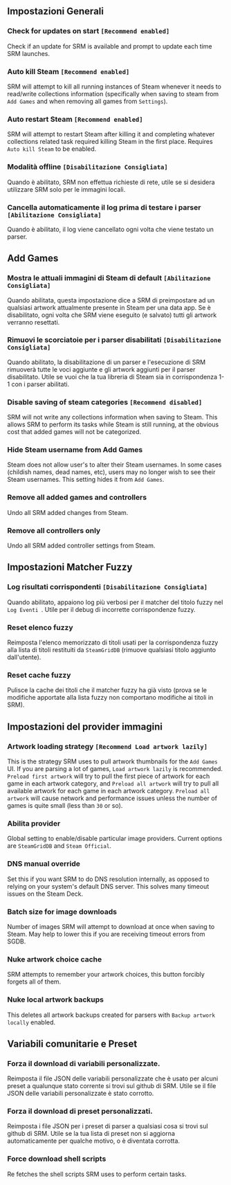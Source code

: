 ## Impostazioni Generali
### Check for updates on start `[Recommend enabled]`
Check if an update for SRM is available and prompt to update each time SRM launches.
### Auto kill Steam `[Recommend enabled]`
SRM will attempt to kill all running instances of Steam whenever it needs to read/write collections information (specifically when saving to steam from `Add Games` and when removing all games from `Settings`).
### Auto restart Steam `[Recommend enabled]`
SRM will attempt to restart Steam after killing it and completing whatever collections related task required killing Steam in the first place. Requires `Auto kill Steam` to be enabled.
### Modalità offline `[Disabilitazione Consigliata]`
Quando è abilitato, SRM non effettua richieste di rete, utile se si desidera utilizzare SRM solo per le immagini locali.
### Cancella automaticamente il log prima di testare i parser `[Abilitazione Consigliata]`
Quando è abilitato, il log viene cancellato ogni volta che viene testato un parser.
## Add Games
### Mostra le attuali immagini di Steam di default `[Abilitazione Consigliata]`
Quando abilitata, questa impostazione dice a SRM di preimpostare ad un qualsiasi artwork attualmente presente in Steam per una data app. Se è disabilitato, ogni volta che SRM viene eseguito (e salvato) tutti gli artwork verranno resettati.
### Rimuovi le scorciatoie per i parser disabilitati `[Disabilitazione Consigliata]`
Quando abilitato, la disabilitazione di un parser e l'esecuzione di SRM rimuoverà tutte le voci aggiunte e gli artwork aggiunti per il parser disabilitato. Utile se vuoi che la tua libreria di Steam sia in corrispondenza 1-1 con i parser abilitati.
### Disable saving of steam categories `[Recommend disabled]`
SRM will not write any collections information when saving to Steam. This allows SRM to perform its tasks while Steam is still running, at the obvious cost that added games will not be categorized.
### Hide Steam username from Add Games
Steam does not allow user's to alter their Steam usernames. In some cases (childish names, dead names, etc), users may no longer wish to see their Steam usernames. This setting hides it from `Add Games`.
### Remove all added games and controllers
Undo all SRM added changes from Steam.
### Remove all controllers only
Undo all SRM added controller settings from Steam.
## Impostazioni Matcher Fuzzy
### Log risultati corrispondenti `[Disabilitazione Consigliata]`
Quando abilitato, appaiono log più verbosi per il matcher del titolo fuzzy nel `Log Eventi `. Utile per il debug di incorrette corrispondenze fuzzy.
### Reset elenco fuzzy
Reimposta l'elenco memorizzato di titoli usati per la corrispondenza fuzzy alla lista di titoli restituiti da `SteamGridDB` (rimuove qualsiasi titolo aggiunto dall'utente).
### Reset cache fuzzy
Pulisce la cache dei titoli che il matcher fuzzy ha già visto (prova se le modifiche apportate alla lista fuzzy non comportano modifiche ai titoli in SRM).
## Impostazioni del provider immagini
### Artwork loading strategy `[Recommend Load artwork lazily]`
This is the strategy SRM uses to pull artwork thumbnails for the `Add Games` UI. If you are parsing a lot of games, `Load artwork lazily` is recommended. `Preload first artwork` will try to pull the first piece of artwork for each game in each artwork category, and `Preload all artwork` will try to pull all available artwork for each game in each artwork category. `Preload all artwork` will cause network and performance issues unless the number of games is quite small (less than `30` or so).
### Abilita provider
Global setting to enable/disable particular image providers. Current options are `SteamGridDB` and `Steam Official`.
### DNS manual override
Set this if you want SRM to do DNS resolution internally, as opposed to relying on your system's default DNS server. This solves many timeout issues on the Steam Deck.
### Batch size for image downloads
Number of images SRM will attempt to download at once when saving to Steam. May help to lower this if you are receiving timeout errors from SGDB.
### Nuke artwork choice cache
SRM attempts to remember your artwork choices, this button forcibly forgets all of them.
### Nuke local artwork backups
This deletes all artwork backups created for parsers with `Backup artwork locally` enabled.
## Variabili comunitarie e Preset
### Forza il download di variabili personalizzate.
Reimposta il file JSON delle variabili personalizzate che è usato per alcuni preset a qualunque stato corrente si trovi sul github di SRM. Utile se il file JSON delle variabili personalizzate è stato corrotto.
### Forza il download di preset personalizzati.
Reimposta i file JSON per i preset di parser a qualsiasi cosa si trovi sul github di SRM. Utile se la tua lista di preset non si aggiorna automaticamente per qualche motivo, o è diventata corrotta.
### Force download shell scripts
Re fetches the shell scripts SRM uses to perform certain tasks.
